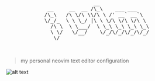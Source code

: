 <pre align="center">
                                   
                __                 
 __     __  __ /\_\    ___ ___     
/\_\   /\ \/\ \\/\ \ /' __` __`\   
\/_/_  \ \ \_/ |\ \ \/\ \/\ \/\ \  
  /\ \  \ \___/  \ \_\ \_\ \_\ \_\ 
  \ \/   \/__/    \/_/\/_/\/_/\/_/ 
   \/                              
                                   
                                   
</pre>

> my personal neovim text editor configuration

![alt text](assets/img.png)
